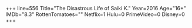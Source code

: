 +++
line=556
Title="The Disastrous Life of Saiki K."
Year=2016
Age="16+"
IMDb="8.3"
RottenTomatoes=""
Netflix=1
Hulu=0
PrimeVideo=0
Disney=0
+++

